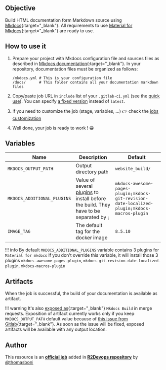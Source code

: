 ## Objective

Build HTML documentation form Markdown source using
[Mkdocs](https://www.mkdocs.org/){:target="_blank"}. All requirements to use [Material for
Mkdocs](https://squidfunk.github.io/mkdocs-material/){:target="_blank"} are ready to use.

## How to use it

1. Prepare your project with Mkdocs configuration file and sources files as
   described in [Mkdocs
   documentation](https://www.mkdocs.org/#getting-started){:target="_blank"}. In your repository,
   documentation files must be organized as follows:
    ```
    /mkdocs.yml # This is your configuration file
    /docs/      # This folder contains all your documentation markdown files
    ```
3. Copy/paste job URL in `include` list of your `.gitlab-ci.yml` (see the [quick use](https://docs.r2devops.io/get-started/use-templates/#use-a-template)). You can specify [a fixed version](https://docs.r2devops.io/get-started/use-templates/#versioning) instead of `latest`.
4. If you need to customize the job (stage, variables, ...) 👉 check the [jobs
   customization](https://docs.r2devops.io/get-started/use-templates/#job-templates-customization)

5. Well done, your job is ready to work ! 😀

## Variables

| Name | Description | Default |
| ---- | ----------- | ------- |
| `MKDOCS_OUTPUT_PATH` | Output directory path | `website_build/` |
| `MKDOCS_ADDITIONAL_PLUGINS` | Value of several [plugins](https://github.com/mkdocs/mkdocs/wiki/MkDocs-Plugins) to install before the build. They have to be separated by `;` | `mkdocs-awesome-pages-plugin;mkdocs-git-revision-date-localized-plugin;mkdocs-macros-plugin` |
| `IMAGE_TAG` | The default tag for the docker image | `8.5.10`  |

!!! info
    By default `MKDOCS_ADDITIONAL_PLUGINS` variable contains 3 plugins for `Material for mkdocs`
    If you don't override this variable, it will install those 3 plugins `mkdocs-awesome-pages-plugin`,
    `mkdocs-git-revision-date-localized-plugin`, `mkdocs-macros-plugin`

## Artifacts

When the job is successful, the build of your documentation is available as artifact.

!!! warning
    It's also [exposed as](https://docs.gitlab.com/ee/ci/yaml/#artifactsexpose_as){:target="_blank"}
    `Mkdocs Build` in merge requests.
    Exposition of artifact currently works only if you keep `MKDOCS_OUTPUT_PATH`
    default value because of [this issue from
    Gitlab](https://gitlab.com/gitlab-org/gitlab/-/issues/37129){:target="_blank"}.
    As soon as the issue will be fixed, exposed artifacts will be available
    with any output location.



## Author
This resource is an **[official job](https://docs.r2devops.io/get-started/faq/#use-a-template)** added in [**R2Devops repository**](https://gitlab.com/r2devops/hub) by [@thomasboni](https://gitlab.com/thomasboni)
